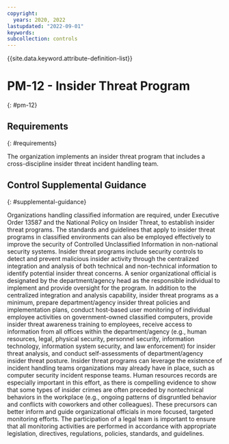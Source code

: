 ```yaml
---
copyright:
  years: 2020, 2022
lastupdated: "2022-09-01"
keywords: 
subcollection: controls
---
```



{{site.data.keyword.attribute-definition-list}}


# PM-12 - Insider Threat Program
{: #pm-12}

## Requirements
{: #requirements}

The organization implements an insider threat program that includes a cross-discipline insider threat incident handling team.

## Control Supplemental Guidance
{: #supplemental-guidance}

Organizations handling classified information are required, under Executive Order 13587 and the National Policy on Insider Threat, to establish insider threat programs. The standards and guidelines that apply to insider threat programs in classified environments can also be employed effectively to improve the security of Controlled Unclassified Information in non-national security systems. Insider threat programs include security controls to detect and prevent malicious insider activity through the centralized integration and analysis of both technical and non-technical information to identify potential insider threat concerns. A senior organizational official is designated by the department/agency head as the responsible individual to implement and provide oversight for the program. In addition to the centralized integration and analysis capability, insider threat programs as a minimum, prepare department/agency insider threat policies and implementation plans, conduct host-based user monitoring of individual employee activities on government-owned classified computers, provide insider threat awareness training to employees, receive access to information from all offices within the department/agency (e.g., human resources, legal, physical security, personnel security, information technology, information system security, and law enforcement) for insider threat analysis, and conduct self-assessments of department/agency insider threat posture. Insider threat programs can leverage the existence of incident handling teams organizations may already have in place, such as computer security incident response teams. Human resources records are especially important in this effort, as there is compelling evidence to show that some types of insider crimes are often preceded by nontechnical behaviors in the workplace (e.g., ongoing patterns of disgruntled behavior and conflicts with coworkers and other colleagues). These precursors can better inform and guide organizational officials in more focused, targeted monitoring efforts. The participation of a legal team is important to ensure that all monitoring activities are performed in accordance with appropriate legislation, directives, regulations, policies, standards, and guidelines.
